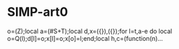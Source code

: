 # SIMP-art0
o=(Z);local a=(#S+T);local d,x=({}),({});for l=t,a-e do local o=Q(l);d[l]=o;x[l]=o;x[o]=l;end;local h,c=(function(n)…
